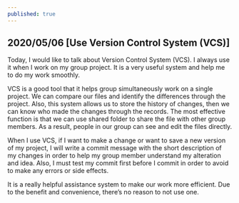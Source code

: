 ```yaml
---
published: true
---
```

## 2020/05/06 [Use Version Control System (VCS)]

Today, I would like to talk about Version Control System (VCS). I always use it when I work on my group project. It is a very useful system and help me to do my work smoothly.

VCS is a good tool that it helps group simultaneously work on a single project. We can compare our files and identify the differences through the project. Also, this system allows us to store the history of changes, then we can know who made the changes through the records. The most effective function is that we can use shared folder to share the file with other group members. As a result, people in our group can see and edit the files directly.

When I use VCS, if I want to make a change or want to save a new version of my project, I will write a commit message with the short description of my changes in order to help my group member understand my alteration and idea. Also, I must test my commit first before I commit in order to avoid to make any errors or side effects.

It is a really helpful assistance system to make our work more efficient. Due to the benefit and convenience, there’s no reason to not use one.

